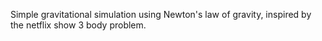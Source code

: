 Simple gravitational simulation using Newton's law of gravity, inspired by the netflix show 3 body problem.
